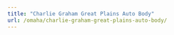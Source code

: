```yaml
---
title: "Charlie Graham Great Plains Auto Body"
url: /omaha/charlie-graham-great-plains-auto-body/
---
```

